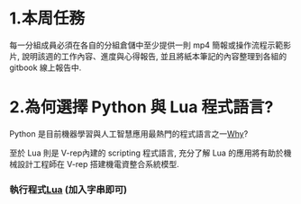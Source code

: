 # 1.**本周任務**

每一分組成員必須在各自的分組倉儲中至少提供一則 mp4 簡報或操作流程示範影片, 說明該週的工作內容、進度與心得報告, 並且將紙本筆記的內容整理到各組的 gitbook 線上報告中.

# 2.為何選擇 Python 與 Lua 程式語言?

Python 是目前機器學習與人工智慧應用最熱門的程式語言之一[Why](https://www.quora.com/Why-is-Python-considered-a-good-language-for-AI-and-Machine-Learning)?

至於 Lua 則是 V-rep內建的 scripting 程式語言, 充分了解 Lua 的應用將有助於機械設計工程師在 V-rep 搭建機電資整合系統模型.

### 執行程式[Lua](http://mde.tw/vecp2018/lua/SchoolProject/) \(加入字串即可\)



